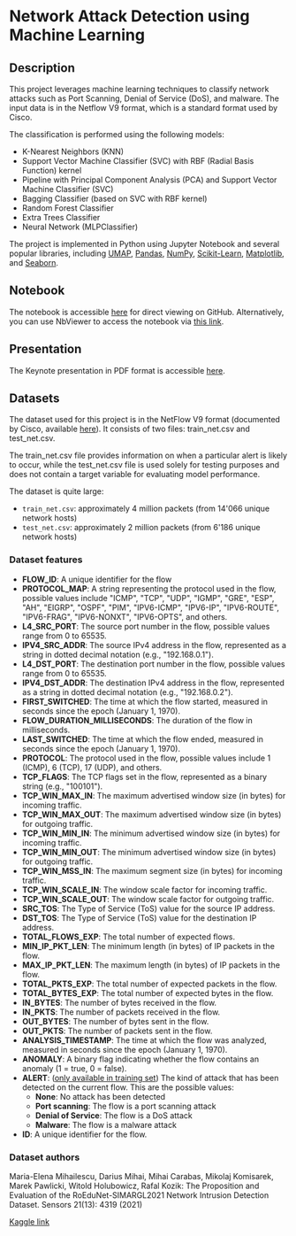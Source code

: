 # Network Attack Detection using Machine Learning

## Description

This project leverages machine learning techniques to classify network attacks such as Port Scanning, Denial of Service (DoS), and malware. The input data is in the Netflow V9 format, which is a standard format used by Cisco.

The classification is performed using the following models:

- K-Nearest Neighbors (KNN)
- Support Vector Machine Classifier (SVC) with RBF (Radial Basis Function) kernel
- Pipeline with Principal Component Analysis (PCA) and Support Vector Machine Classifier (SVC)
- Bagging Classifier (based on SVC with RBF kernel)
- Random Forest Classifier
- Extra Trees Classifier
- Neural Network (MLPClassifier)

The project is implemented in Python using Jupyter Notebook and several popular libraries, including [UMAP](https://umap-learn.readthedocs.io/), [Pandas](https://pandas.pydata.org), [NumPy](https://numpy.org), [Scikit-Learn](https://scikit-learn.org/), [Matplotlib](https://matplotlib.org), and [Seaborn](https://seaborn.pydata.org).

## Notebook

The notebook is accessible [here](./src/network-attack-detection.ipynb) for direct viewing on GitHub. Alternatively, you can use NbViewer to access the notebook via [this link](https://nbviewer.org/github/lucadibello/network-attack-detection/blob/main/src/network-attack-detection.ipynb).

## Presentation

The Keynote presentation in PDF format is accessible [here](./doc/presentation.pdf).

## Datasets

The dataset used for this project is in the NetFlow V9 format (documented by Cisco, available [here](https://www.cisco.com/en/US/technologies/tk648/tk362/technologies_white_paper09186a00800a3db9.html)). It consists of two files: train_net.csv and test_net.csv.

The train_net.csv file provides information on when a particular alert is likely to occur, while the test_net.csv file is used solely for testing purposes and does not contain a target variable for evaluating model performance.

The dataset is quite large:

- `train_net.csv`: approximately 4 million packets (from 14'066 unique network hosts)
- `test_net.csv`: approximately 2 million packets (from 6'186 unique network hosts)

### Dataset features

* **FLOW_ID**: A unique identifier for the flow
* **PROTOCOL_MAP**: A string representing the protocol used in the flow, possible values include "ICMP", "TCP", "UDP", "IGMP", "GRE", "ESP", "AH", "EIGRP", "OSPF", "PIM", "IPV6-ICMP", "IPV6-IP", "IPV6-ROUTE", "IPV6-FRAG", "IPV6-NONXT", "IPV6-OPTS", and others.
* **L4_SRC_PORT**: The source port number in the flow, possible values range from 0 to 65535.
* **IPV4_SRC_ADDR**: The source IPv4 address in the flow, represented as a string in dotted decimal notation (e.g., "192.168.0.1").
* **L4_DST_PORT**: The destination port number in the flow, possible values range from 0 to 65535.
* **IPV4_DST_ADDR**: The destination IPv4 address in the flow, represented as a string in dotted decimal notation (e.g., "192.168.0.2").
* **FIRST_SWITCHED**: The time at which the flow started, measured in seconds since the epoch (January 1, 1970).
* **FLOW_DURATION_MILLISECONDS**: The duration of the flow in milliseconds.
* **LAST_SWITCHED**: The time at which the flow ended, measured in seconds since the epoch (January 1, 1970).
* **PROTOCOL**: The protocol used in the flow, possible values include 1 (ICMP), 6 (TCP), 17 (UDP), and others.
* **TCP_FLAGS**: The TCP flags set in the flow, represented as a binary string (e.g., "100101").
* **TCP_WIN_MAX_IN**: The maximum advertised window size (in bytes) for incoming traffic.
* **TCP_WIN_MAX_OUT**: The maximum advertised window size (in bytes) for outgoing traffic.
* **TCP_WIN_MIN_IN**: The minimum advertised window size (in bytes) for incoming traffic.
* **TCP_WIN_MIN_OUT**: The minimum advertised window size (in bytes) for outgoing traffic.
* **TCP_WIN_MSS_IN**: The maximum segment size (in bytes) for incoming traffic.
* **TCP_WIN_SCALE_IN**: The window scale factor for incoming traffic.
* **TCP_WIN_SCALE_OUT**: The window scale factor for outgoing traffic.
* **SRC_TOS**: The Type of Service (ToS) value for the source IP address.
* **DST_TOS**: The Type of Service (ToS) value for the destination IP address.
* **TOTAL_FLOWS_EXP**: The total number of expected flows.
* **MIN_IP_PKT_LEN**: The minimum length (in bytes) of IP packets in the flow.
* **MAX_IP_PKT_LEN**: The maximum length (in bytes) of IP packets in the flow.
* **TOTAL_PKTS_EXP**: The total number of expected packets in the flow.
* **TOTAL_BYTES_EXP**: The total number of expected bytes in the flow.
* **IN_BYTES**: The number of bytes received in the flow.
* **IN_PKTS**: The number of packets received in the flow.
* **OUT_BYTES**: The number of bytes sent in the flow.
* **OUT_PKTS**: The number of packets sent in the flow.
* **ANALYSIS_TIMESTAMP**: The time at which the flow was analyzed, measured in seconds since the epoch (January 1, 1970).
* **ANOMALY**: A binary flag indicating whether the flow contains an anomaly (1 = true, 0 = false).
* **ALERT**: (<u>only available in training set</u>) The kind of attack that has been detected on the current flow. This are the possible values:
  - **None**: No attack has been detected
  - **Port scanning**: The flow is a port scanning attack 
  - **Denial of Service**: The flow is a DoS attack
  - **Malware**: The flow is a malware attack
* **ID**: A unique identifier for the flow.

### Dataset authors

Maria-Elena Mihailescu, Darius Mihai, Mihai Carabas, Mikolaj Komisarek, Marek Pawlicki, Witold Holubowicz, Rafal Kozik:
The Proposition and Evaluation of the RoEduNet-SIMARGL2021 Network Intrusion Detection Dataset. Sensors 21(13): 4319 (2021)

[Kaggle link](https://www.kaggle.com/datasets/ashtcoder/network-data-schema-in-the-netflow-v9-format)
